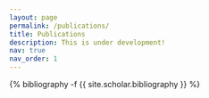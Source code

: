 ```yaml
---
layout: page
permalink: /publications/
title: Publications
description: This is under development!
nav: true
nav_order: 1
---
```

<!-- _pages/publications.md -->
<div class="publications">

{% bibliography -f {{ site.scholar.bibliography }} %}

</div>